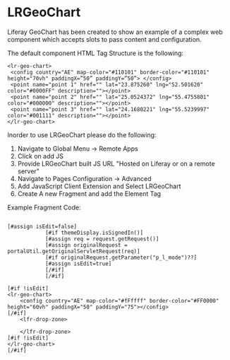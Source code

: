 # LRGeoChart

Liferay GeoChart has been created to show an example of a complex web component which accepts slots to pass content and configuration.

The default component HTML Tag Structure is the following:
```
<lr-geo-chart>
 <config country="AE" map-color="#110101" border-color="#110101" height="70vh" paddingX=”50” paddingY=”50”> </config>
 <point name="point 1" href="" lat="23.875260" lng="52.501620" color="#0000FF" description=""></point>
 <point name="point 2" href="" lat="25.0524372" lng="55.4755801" color="#000000" description=""></point>
 <point name="point 3" href="" lat="24.1680221" lng="55.5239997" color="#001111" description=""></point>
</lr-geo-chart>
```
Inorder to use LRGeoChart please do the following:
1. Navigate to Global Menu -> Remote Apps
2. Click on add JS
3. Provide LRGeoChart built JS URL "Hosted on Liferay or on a remote server"
4. Navigate to Pages Configuration -> Advanced
5. Add JavaScript Client Extension and Select LRGeoChart
6. Create A new Fragment and add the Element Tag

Example Fragment Code:

```aidl

[#assign isEdit=false]
            [#if themeDisplay.isSignedIn()]
            [#assign req = request.getRequest()]
            [#assign originalRequest = portalUtil.getOriginalServletRequest(req)]
            [#if originalRequest.getParameter("p_l_mode")??]
            [#assign isEdit=true]
            [/#if]
            [/#if]

[#if !isEdit]
<lr-geo-chart>
	<config country="AE" map-color="#fFffff" border-color="#FF0000" height="60vh" paddingX="50" paddingY="75"></config>
[/#if]
	<lfr-drop-zone>
		
	</lfr-drop-zone>
[#if !isEdit]
</lr-geo-chart>
[/#if]
```

